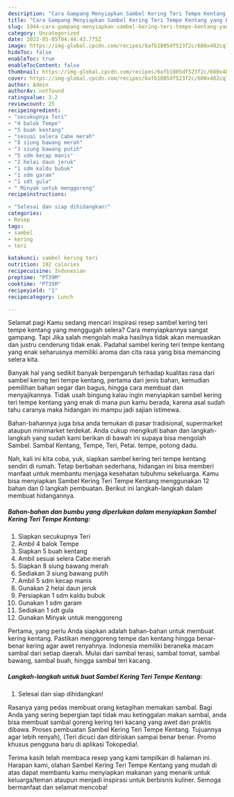 ```yaml
---
description: "Cara Gampang Menyiapkan Sambel Kering Teri Tempe Kentang yang Bisa Manjain Lidah, Buat Buka Puasa Lezat"
title: "Cara Gampang Menyiapkan Sambel Kering Teri Tempe Kentang yang Bisa Manjain Lidah, Buat Buka Puasa Lezat"
slug: 1944-cara-gampang-menyiapkan-sambel-kering-teri-tempe-kentang-yang-bisa-manjain-lidah-buat-buka-puasa-lezat
category: Uncategorized
date: 2022-05-05T04:44:43.775Z
image: https://img-global.cpcdn.com/recipes/6afb1805df523f2c/680x482cq70/sambel-kering-teri-tempe-kentang-foto-resep-utama.jpg
hideToc: false
enableToc: true
enableTocContent: false
thumbnail: https://img-global.cpcdn.com/recipes/6afb1805df523f2c/680x482cq70/sambel-kering-teri-tempe-kentang-foto-resep-utama.jpg
cover: https://img-global.cpcdn.com/recipes/6afb1805df523f2c/680x482cq70/sambel-kering-teri-tempe-kentang-foto-resep-utama.jpg
author: Admin
authorAv: notfound
ratingvalue: 3.2
reviewcount: 25
recipeingredient:
- "secukupnya Teri"
- "4 balok Tempe"
- "5 buah kentang"
- "sesuai selera Cabe merah"
- "8 siung bawang merah"
- "3 siung bawang putih"
- "5 sdm kecap manis"
- "2 helai daun jeruk"
- "1 sdm kaldu bubuk"
- "1 sdm garam"
- "1 sdt gula"
- " Minyak untuk menggoreng"
recipeinstructions:

- "Selesai dan siap dihidangkan!"
categories:
- Resep
tags:
- sambel
- kering
- teri

katakunci: sambel kering teri 
nutrition: 192 calories
recipecuisine: Indonesian
preptime: "PT39M"
cooktime: "PT35M"
recipeyield: "1"
recipecategory: Lunch

---
```



Selamat pagi Kamu sedang mencari inspirasi resep sambel kering teri tempe kentang yang menggugah selera? Cara menyiapkannya sangat gampang. Tapi Jika salah mengolah maka hasilnya tidak akan memuaskan dan justru cenderung tidak enak. Padahal sambel kering teri tempe kentang yang enak seharusnya memiliki aroma dan cita rasa yang bisa memancing selera kita.


Banyak hal yang sedikit banyak berpengaruh terhadap kualitas rasa dari sambel kering teri tempe kentang, pertama dari jenis bahan, kemudian pemilihan bahan segar dan bagus, hingga cara membuat dan menyajikannya. Tidak usah bingung kalau ingin menyiapkan sambel kering teri tempe kentang yang enak di mana pun kamu berada, karena asal sudah tahu caranya maka hidangan ini mampu jadi sajian istimewa.

Bahan-bahannya juga bisa anda temukan di pasar tradisional, supermarket ataupun minimarket terdekat. Anda cukup mengikuti bahan dan langkah-langkah yang sudah kami berikan di bawah ini supaya bisa mengolah Sambel. Sambal Kentang, Tempe, Teri, Petai. tempe, potong dadu.


Nah, kali ini kita coba, yuk, siapkan sambel kering teri tempe kentang sendiri di rumah. Tetap berbahan sederhana, hidangan ini bisa memberi manfaat untuk membantu menjaga kesehatan tubuhmu sekeluarga. Kamu bisa menyiapkan Sambel Kering Teri Tempe Kentang menggunakan 12 bahan dan 0 langkah pembuatan. Berikut ini langkah-langkah dalam membuat hidangannya.

<!--inarticleads1-->

##### Bahan-bahan dan bumbu yang diperlukan dalam menyiapkan Sambel Kering Teri Tempe Kentang:

1. Siapkan secukupnya Teri
1. Ambil 4 balok Tempe
1. Siapkan 5 buah kentang
1. Ambil sesuai selera Cabe merah
1. Siapkan 8 siung bawang merah
1. Sediakan 3 siung bawang putih
1. Ambil 5 sdm kecap manis
1. Gunakan 2 helai daun jeruk
1. Persiapkan 1 sdm kaldu bubuk
1. Gunakan 1 sdm garam
1. Sediakan 1 sdt gula
1. Gunakan  Minyak untuk menggoreng


Pertama, yang perlu Anda siapkan adalah bahan-bahan untuk membuat kering kentang. Pastikan menggoreng tempe dan kentang hingga benar-benar kering agar awet renyahnya. Indonesia memiliki beraneka macam sambal dari setiap daerah. Mulai dari sambal terasi, sambal tomat, sambal bawang, sambal buah, hingga sambal teri kacang. 

<!--inarticleads2-->

##### Langkah-langkah untuk buat Sambel Kering Teri Tempe Kentang:


1. Selesai dan siap dihidangkan!

Rasanya yang pedas membuat orang ketagihan memakan sambal. Bagi Anda yang sering bepergian tapi tidak mau ketinggalan makan sambal, anda bisa membuat sambal goreng kering teri kacang yang awet dan praktis dibawa. Proses pembuatan Sambel Kering Teri Tempe Kentang. Tujuannya agar lebih renyah), (Teri dicuci dan ditiriskan sampai benar benar. Promo khusus pengguna baru di aplikasi Tokopedia!. 

Terima kasih telah membaca resep yang kami tampilkan di halaman ini. Harapan kami, olahan Sambel Kering Teri Tempe Kentang yang mudah di atas dapat membantu kamu menyiapkan makanan yang menarik untuk keluarga/teman ataupun menjadi inspirasi untuk berbisnis kuliner. Semoga bermanfaat dan selamat mencoba!
